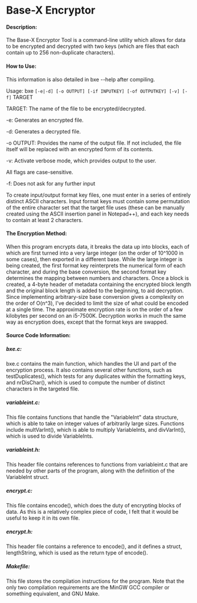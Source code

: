 # Base-X Encryptor
#### Description:
The Base-X Encryptor Tool is a command-line utility which allows for data to be encrypted and decrypted with two keys (which are files that each contain up to 256 non-duplicate characters).

#### How to Use:
This information is also detailed in bxe --help after compiling.

Usage: bxe `[-e|-d] [-o OUTPUT] [-if INPUTKEY] [-of OUTPUTKEY] [-v] [-f]` TARGET

TARGET: The name of the file to be encrypted/decrypted.

-e: Generates an encrypted file.

-d: Generates a decrypted file.

-o OUTPUT: Provides the name of the output file. If not included, the file itself will be replaced with an encrypted form of its contents.

-v: Activate verbose mode, which provides output to the user.

All flags are case-sensitive.

-f: Does not ask for any further input

To create input/output format key files, one must enter in a series of entirely distinct ASCII characters. Input format keys must contain some permutation of the entire character set that the target file uses (these can be manually created using the ASCII insertion panel in Notepad++), and each key needs to contain at least 2 characters.

#### The Encryption Method:
When this program encrypts data, it breaks the data up into blocks, each of which are first turned into a very large integer (on the order of 10^1000 in some cases), then exported in a different base. While the large integer is being created, the first format key reinterprets the numerical form of each character, and during the base conversion, the second format key determines the mapping between numbers and characters. Once a block is created, a 4-byte header of metadata containing the encrypted block length and the original block length is added to the beginning, to aid decryption.
Since implementing arbitrary-size base conversion gives a complexity on the order of O(n^3), I've decided to limit the size of what could be encoded at a single time. The approximate encryption rate is on the order of a few kilobytes per second on an i5-7500K.
Decryption works in much the same way as encryption does, except that the format keys are swapped.

#### Source Code Information:
##### bxe.c:
bxe.c contains the main function, which handles the UI and part of the encryption process. It also contains several other functions, such as testDuplicates(), which tests for any duplicates within the formatting keys, and nrDisChar(), which is used to compute the number of distinct characters in the targeted file.

##### variableint.c:
This file contains functions that handle the "VariableInt" data structure, which is able to take on integer values of arbitrarily large sizes. Functions include multVarInt(), which is able to multiply VariableInts, and divVarInt(), which is used to divide VariableInts.

##### variableint.h:
This header file contains references to functions from variableint.c that are needed by other parts of the program, along with the definition of the VariableInt struct.

##### encrypt.c:
This file contains encode(), which does the duty of encrypting blocks of data. As this is a relatively complex piece of code, I felt that it would be useful to keep it in its own file.

##### encrypt.h:
This header file contains a reference to encode(), and it defines a struct, lengthString, which is used as the return type of encode().

##### Makefile:
This file stores the compilation instructions for the program. Note that the only two compilation requirements are the MinGW GCC compiler or something equivalent, and GNU Make.